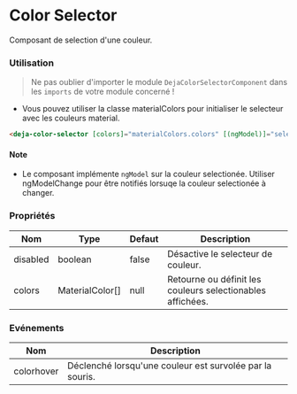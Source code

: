 # Color Selector
Composant de selection d'une couleur.  

### Utilisation 
> Ne pas oublier d'importer le module `DejaColorSelectorComponent` dans les `imports` de votre module concerné !

  - Vous pouvez utiliser la classe materialColors pour initialiser le selecteur avec les couleurs material.

```html
<deja-color-selector [colors]="materialColors.colors" [(ngModel)]="selectedColor" (colorhover)="onColorPickerHover($event)"></deja-color-selector>
```

#### Note
 - Le composant implémente `ngModel` sur la couleur selectionée. Utiliser ngModelChange pour être notifiés lorsuqe la couleur selectionée à changer.

### Propriétés

<table>
<thead>
<tr>
    <th>Nom</th>
    <th>Type</th>
    <th>Defaut</th>
    <th>Description</th>
</tr>
</thead>
<tbody>
<tr>
    <td>disabled</td>
    <td>boolean</td>
    <td>false</td>
    <td>Désactive le selecteur de couleur.</td>
</tr>
<tr>
    <td>colors</td>
    <td>MaterialColor[]</td>
    <td>null</td>
    <td>Retourne ou définit les couleurs selectionables affichées.</td>
</tr>
</tbody>
</table>

### Evénements

<table>
<thead>
<tr>
    <th>Nom</th>
    <th>Description</th>
</tr>
</thead>
<tbody>
<tr>
    <td>colorhover</td>
    <td>Déclenché lorsqu'une couleur est survolée par la souris.</td>
</tr>
</tbody>
</table>
